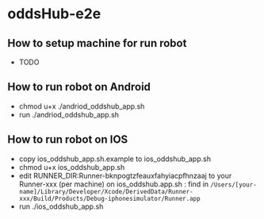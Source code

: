 # oddsHub-e2e

## How to setup machine for run robot
- TODO

## How to run robot on Android
- chmod u+x ./andriod_oddshub_app.sh
- run ./andriod_oddshub_app.sh

## How to run robot on IOS
- copy ios_oddshub_app.sh.example to ios_oddshub_app.sh
- chmod u+x ios_oddshub_app.sh
- edit RUNNER_DIR:Runner-bknpogtzfeauxfahyiacpfhnzaaj to your Runner-xxx (per machine) on ios_oddshub.app.sh
  : find in `/Users/[your-name]/Library/Developer/Xcode/DerivedData/Runner-xxx/Build/Products/Debug-iphonesimulator/Runner.app`
- run ./ios_oddshub_app.sh



